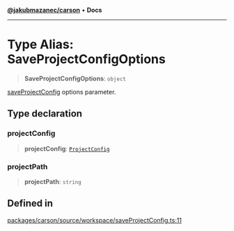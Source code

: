 [**@jakubmazanec/carson**](../README.md) • **Docs**

---

# Type Alias: SaveProjectConfigOptions

> **SaveProjectConfigOptions**: `object`

[saveProjectConfig](../functions/saveProjectConfig.md) options parameter.

## Type declaration

### projectConfig

> **projectConfig**: [`ProjectConfig`](ProjectConfig.md)

### projectPath

> **projectPath**: `string`

## Defined in

[packages/carson/source/workspace/saveProjectConfig.ts:11](https://github.com/jakubmazanec/tools/blob/eb8c22844f0a0aa0874efeab93afc2bd96c269e6/packages/carson/source/workspace/saveProjectConfig.ts#L11)

